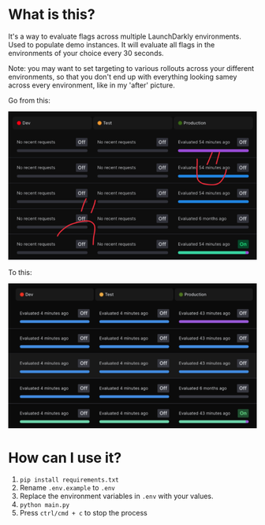 # What is this?
It's a way to evaluate flags across multiple LaunchDarkly environments. Used to populate demo instances. It will evaluate all flags in the environments of your choice every 30 seconds.

Note: you may want to set targeting to various rollouts across your different environments, so that you don't end up with everything looking samey across every environment, like in my 'after' picture.

Go from this:

![before](media/before.png)

To this:

![after](media/after.png)

# How can I use it?
1. `pip install requirements.txt`
2. Rename `.env.example` to `.env`
3. Replace the environment variables in `.env` with your values.
4. `python main.py`
5. Press `ctrl/cmd + c` to stop the process